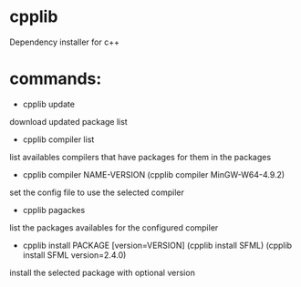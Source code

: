 # cpplib
Dependency installer for c++

# commands:

 * cpplib update
 
download updated package list

 
 * cpplib compiler list
 
list availables compilers that have packages for them in the packages

 
 * cpplib compiler NAME-VERSION (cpplib compiler MinGW-W64-4.9.2)
 
set the config file to use the selected compiler


 * cpplib pagackes
 
list the packages availables for the configured compiler


 * cpplib install PACKAGE \[version=VERSION\] (cpplib install SFML) (cpplib install SFML version=2.4.0)
 
install the selected package with optional version


